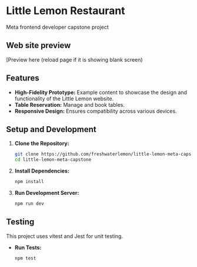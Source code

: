 # Little Lemon Restaurant
 Meta frontend developer capstone project

## Web site preview
 [Preview here (reload page if it is showing blank screen)

## Features
- **High-Fidelity Prototype:** Example content to showcase the design and functionality of the Little Lemon website.
- **Table Reservation:** Manage and book tables.
- **Responsive Design:** Ensures compatibility across various devices.

## Setup and Development

1. **Clone the Repository:**
   ```bash
   git clone https://github.com/freshwaterlemon/little-lemon-meta-capstone.git
   cd little-lemon-meta-capstone
   ```

2. **Install Dependencies:**
   ```bash
   npm install
   ```

3. **Run Development Server:**
   ```bash
   npm run dev
   ```

## Testing

This project uses vitest and Jest for unit testing.

- **Run Tests:**
  ```bash
  npm test
  ```
